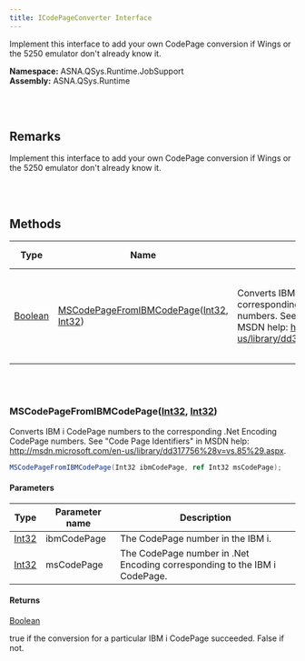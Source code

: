 ```yaml
---
title: ICodePageConverter Interface
---
```


Implement this interface to add your own CodePage conversion if Wings or the 5250 emulator don't already know it.

**Namespace:** ASNA.QSys.Runtime.JobSupport <br/>
**Assembly:** ASNA.QSys.Runtime

<br>
<br>

## Remarks

Implement this interface to add your own CodePage conversion if Wings or the 5250 emulator don't already know it.

[//]: # ($$TODO: Complete the Remarks section.)

<br>
<br>

## Methods

| Type | Name | Description | Return Description 
| --- | --- | --- | --- 
| [Boolean](https://docs.microsoft.com/en-us/dotnet/api/system.boolean) | [MSCodePageFromIBMCodePage](#mscodepagefromibmcodepageint32-int32)([Int32](https://docs.microsoft.com/en-us/dotnet/api/system.int32), [Int32](https://docs.microsoft.com/en-us/dotnet/api/system.int32)) | Converts IBM i CodePage numbers to the corresponding .Net Encoding CodePage numbers. See "Code Page Identifiers" in MSDN help: http://msdn.microsoft.com/en-us/library/dd317756%28v=vs.85%29.aspx. | true if the conversion for a particular IBM i CodePage succeeded. False if not.

<br>
<br>

### MSCodePageFromIBMCodePage([Int32](https://docs.microsoft.com/en-us/dotnet/api/system.int32), [Int32](https://docs.microsoft.com/en-us/dotnet/api/system.int32))

Converts IBM i CodePage numbers to the corresponding .Net Encoding CodePage numbers. See "Code Page Identifiers" in MSDN help: http://msdn.microsoft.com/en-us/library/dd317756%28v=vs.85%29.aspx.

```cs
MSCodePageFromIBMCodePage(Int32 ibmCodePage, ref Int32 msCodePage);
```

#### Parameters

| Type | Parameter name | Description
| --- | --- | ---
| [Int32](https://docs.microsoft.com/en-us/dotnet/api/system.int32) | ibmCodePage | The CodePage number in the IBM i. 
| [Int32](https://docs.microsoft.com/en-us/dotnet/api/system.int32) | msCodePage | The CodePage number in .Net Encoding corresponding to the IBM i CodePage. 

#### Returns

[Boolean](https://docs.microsoft.com/en-us/dotnet/api/system.boolean)

true if the conversion for a particular IBM i CodePage succeeded. False if not.


<br>
<br>

